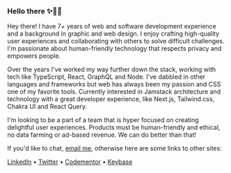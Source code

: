 ### Hello there ✨🧙‍♂️

Hey there! I have 7+ years of web and software development experience and a background in graphic and web design. I enjoy crafting high-quality user experiences and collaborating with others to solve difficult challenges. I'm passionate about human-friendly technology that respects privacy and empowers people. 

Over the years I've worked my way further down the stack, working with tech like TypeScript, React, GraphQL and Node. I've dabbled in other languages and frameworks but web has always been my passion and CSS one of my favorite tools. Currently interested in Jamstack architecture and technology with a great developer experience, like Next.js, Tailwind.css, Chakra UI and React Query.

I'm looking to be a part of a team that is hyper focused on creating delightful user experiences. Products must be human-friendly and ethical, no data farming or ad-based revenue. We can do better than that!

If you'd like to chat, [email me](mailto:sethmcleod@pm.me), otherwise here are some links to other sites:

[LinkedIn](https://www.linkedin.com/in/sethmcleod/) • [Twitter](https://twitter.com/sethcodes) • [Codementor](https://www.codementor.io/@seth) • [Keybase](https://keybase.io/sth)
